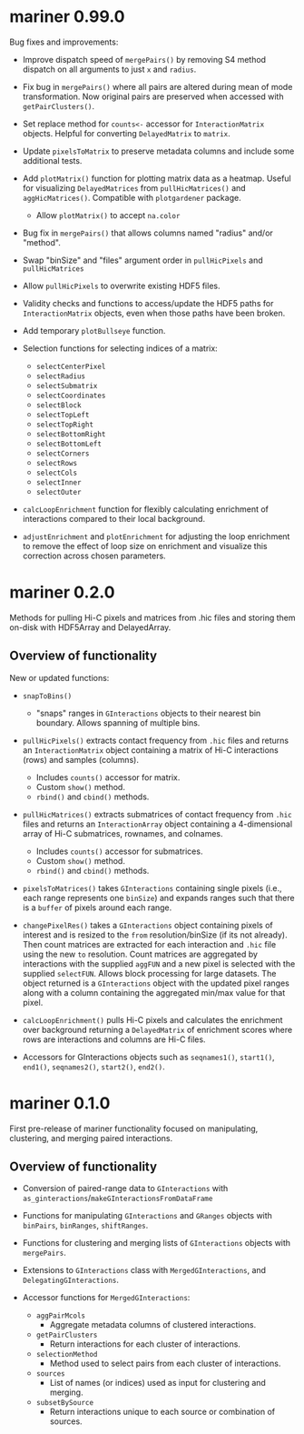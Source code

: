 # mariner 0.99.0

Bug fixes and improvements:

* Improve dispatch speed of `mergePairs()` by removing
S4 method dispatch on all arguments to just `x` and
`radius`.

* Fix bug in `mergePairs()` where all pairs are altered
during mean of mode transformation. Now original pairs
are preserved when accessed with `getPairClusters()`.

* Set replace method for `counts<-` accessor for
`InteractionMatrix` objects. Helpful for converting
`DelayedMatrix` to `matrix`.

* Update `pixelsToMatrix` to preserve metadata columns
and include some additional tests.

* Add `plotMatrix()` function for plotting matrix data
as a heatmap. Useful for visualizing `DelayedMatrices`
from `pullHicMatrices()` and `aggHicMatrices()`.
Compatible with `plotgardener` package.

    * Allow `plotMatrix()` to accept `na.color`

* Bug fix in `mergePairs()` that allows columns
named "radius" and/or "method".

* Swap "binSize" and "files" argument order
in `pullHicPixels` and `pullHicMatrices`

* Allow `pullHicPixels` to overwrite existing
HDF5 files.

* Validity checks and functions to access/update
the HDF5 paths for `InteractionMatrix` objects,
even when those paths have been broken.

* Add temporary `plotBullseye` function.

* Selection functions for selecting indices of a
matrix:
    
    * `selectCenterPixel`
    * `selectRadius`
    * `selectSubmatrix`
    * `selectCoordinates`
    * `selectBlock`
    * `selectTopLeft`
    * `selectTopRight`
    * `selectBottomRight`
    * `selectBottomLeft`
    * `selectCorners`
    * `selectRows`
    * `selectCols`
    * `selectInner`
    * `selectOuter`
    
* `calcLoopEnrichment` function for flexibly
calculating enrichment of interactions compared
to their local background.

* `adjustEnrichment` and `plotEnrichment` for
adjusting the loop enrichment to remove the
effect of loop size on enrichment and visualize
this correction across chosen parameters.


# mariner 0.2.0

Methods for pulling Hi-C pixels and matrices from
.hic files and storing them on-disk with HDF5Array
and DelayedArray.

## Overview of functionality

New or updated functions:

* `snapToBins()`
    * "snaps" ranges in `GInteractions` objects to
    their nearest bin boundary. Allows spanning
    of multiple bins.

* `pullHicPixels()` extracts contact frequency
from `.hic` files and returns an `InteractionMatrix`
object containing a matrix of Hi-C interactions (rows)
and samples (columns).
    * Includes `counts()` accessor for matrix.
    * Custom `show()` method.
    * `rbind()` and `cbind()` methods.

* `pullHicMatrices()` extracts submatrices of
contact frequency from `.hic` files and returns
an `InteractionArray` object containing a
4-dimensional array of Hi-C submatrices, rownames,
and colnames.
    * Includes `counts()` accessor for submatrices.
    * Custom `show()` method.
    * `rbind()` and `cbind()` methods.

* `pixelsToMatrices()` takes `GInteractions` containing
single pixels (i.e., each range represents one `binSize`)
and expands ranges such that there is a `buffer` of pixels
around each range.

* `changePixelRes()` takes a `GInteractions` object
containing pixels of interest and is resized to the `from`
resolution/binSize (if its not already). Then count
matrices are extracted for each interaction and `.hic` file
using the new `to` resolution. Count matrices are
aggregated by interactions with the supplied `aggFUN` and
a new pixel is selected with the supplied `selectFUN`.
Allows block processing for large datasets. The object
returned is a `GInteractions` object with the updated
pixel ranges along with a column containing the aggregated
min/max value for that pixel.

* `calcLoopEnrichment()` pulls Hi-C pixels and calculates
the enrichment over background returning a `DelayedMatrix`
of enrichment scores where rows are interactions and
columns are Hi-C files.

* Accessors for GInteractions objects such as `seqnames1()`,
`start1()`, `end1()`, `seqnames2()`, `start2()`, `end2()`.

# mariner 0.1.0

First pre-release of mariner functionality focused
on manipulating, clustering, and merging paired
interactions.

## Overview of functionality

* Conversion of paired-range data to `GInteractions`
with `as_ginteractions`/`makeGInteractionsFromDataFrame`

* Functions for manipulating `GInteractions` and `GRanges`
objects with `binPairs`, `binRanges`, `shiftRanges`.

* Functions for clustering and merging lists of
`GInteractions` objects with `mergePairs`.

* Extensions to `GInteractions` class with
`MergedGInteractions`, and `DelegatingGInteractions`.

* Accessor functions for `MergedGInteractions`:
    * `aggPairMcols`
        * Aggregate metadata columns of clustered
        interactions.
    * `getPairClusters`
        * Return interactions for each cluster of
        interactions.
    * `selectionMethod`
        * Method used to select pairs from each
        cluster of interactions.
    * `sources`
        * List of names (or indices) used as input
        for clustering and merging.
    * `subsetBySource`
        * Return interactions unique to each source
        or combination of sources.
        
